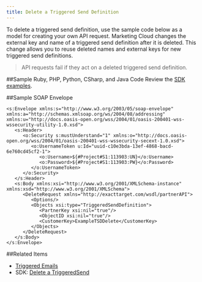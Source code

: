```yaml
---
title: Delete a Triggered Send Definition
---
```


To delete a triggered send definition, use the sample code below as a model for creating your own API request. Marketing Cloud changes the external key and name of a triggered send definition after it is deleted. This change allows you to reuse deleted names and external keys for new triggered send definitions.

> API requests fail if they act on a deleted triggered send definition.

##Sample Ruby, PHP, Python, CSharp, and Java Code
Review the [SDK examples](https://developer.salesforce.com/docs/atlas.en-us.mc-sdks.meta/mc-sdks/triggered-send-delete.htm).

##Sample SOAP Envelope
```
<s:Envelope xmlns:s="http://www.w3.org/2003/05/soap-envelope" xmlns:a="http://schemas.xmlsoap.org/ws/2004/08/addressing" xmlns:u="http://docs.oasis-open.org/wss/2004/01/oasis-200401-wss-wssecurity-utility-1.0.xsd">
   <s:Header>
      <o:Security s:mustUnderstand="1" xmlns:o="http://docs.oasis-open.org/wss/2004/01/oasis-200401-wss-wssecurity-secext-1.0.xsd">
         <o:UsernameToken u:Id="uuid-c10e3bda-13ef-4868-bacd-6e760cd45cf2-1">
            <o:Username>${#Project#S1:113903:UN}</o:Username>
            <o:Password>${#Project#S1:113903:PW}</o:Password>
         </o:UsernameToken>
      </o:Security>
   </s:Header>
   <s:Body xmlns:xsi="http://www.w3.org/2001/XMLSchema-instance" xmlns:xsd="http://www.w3.org/2001/XMLSchema">
      <DeleteRequest xmlns="http://exacttarget.com/wsdl/partnerAPI">
         <Options/>
         <Objects xsi:type="TriggeredSendDefinition">
            <PartnerKey xsi:nil="true"/>
            <ObjectID xsi:nil="true"/>
            <CustomerKey>ExampleTSDDelete</CustomerKey>
         </Objects>
      </DeleteRequest>
   </s:Body>
</s:Envelope>
```

##Related Items
* [Triggered Emails](https://help.salesforce.com/articleView?id=mc_es_triggered_emails.htm&type=5)
* SDK: [Delete a TriggeredSend](https://developer.salesforce.com/docs/atlas.en-us.mc-sdks.meta/mc-sdks/triggered-send-delete.htm)
